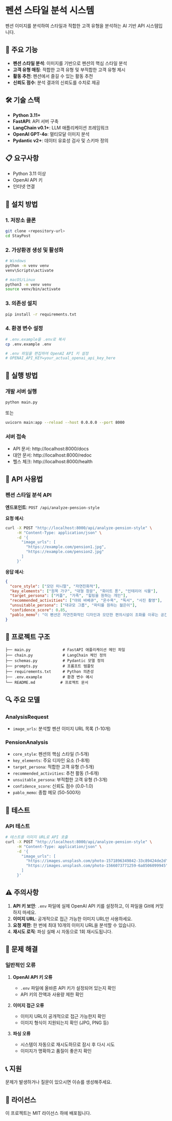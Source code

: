 # 펜션 스타일 분석 시스템

펜션 이미지를 분석하여 스타일과 적합한 고객 유형을 분석하는 AI 기반 API 시스템입니다.

## 🚀 주요 기능

- **펜션 스타일 분석**: 이미지를 기반으로 펜션의 핵심 스타일 분석
- **고객 유형 매칭**: 적합한 고객 유형 및 부적합한 고객 유형 제시
- **활동 추천**: 펜션에서 즐길 수 있는 활동 추천
- **신뢰도 점수**: 분석 결과의 신뢰도를 수치로 제공

## 🛠 기술 스택

- **Python 3.11+**
- **FastAPI**: API 서버 구축
- **LangChain v0.1+**: LLM 애플리케이션 프레임워크
- **OpenAI GPT-4o**: 멀티모달 이미지 분석
- **Pydantic v2+**: 데이터 유효성 검사 및 스키마 정의

## 📋 요구사항

- Python 3.11 이상
- OpenAI API 키
- 인터넷 연결

## 🔧 설치 방법

### 1. 저장소 클론
```bash
git clone <repository-url>
cd StayPost
```

### 2. 가상환경 생성 및 활성화
```bash
# Windows
python -m venv venv
venv\Scripts\activate

# macOS/Linux
python3 -m venv venv
source venv/bin/activate
```

### 3. 의존성 설치
```bash
pip install -r requirements.txt
```

### 4. 환경 변수 설정
```bash
# .env.example을 .env로 복사
cp .env.example .env

# .env 파일을 편집하여 OpenAI API 키 설정
# OPENAI_API_KEY=your_actual_openai_api_key_here
```

## 🚀 실행 방법

### 개발 서버 실행
```bash
python main.py
```

또는

```bash
uvicorn main:app --reload --host 0.0.0.0 --port 8000
```

### 서버 접속
- API 문서: http://localhost:8000/docs
- 대안 문서: http://localhost:8000/redoc
- 헬스 체크: http://localhost:8000/health

## 📡 API 사용법

### 펜션 스타일 분석 API

**엔드포인트**: `POST /api/analyze-pension-style`

**요청 예시**:
```bash
curl -X POST "http://localhost:8000/api/analyze-pension-style" \
     -H "Content-Type: application/json" \
     -d '{
       "image_urls": [
         "https://example.com/pension1.jpg",
         "https://example.com/pension2.jpg"
       ]
     }'
```

**응답 예시**:
```json
{
  "core_style": ["모던 미니멀", "자연친화적"],
  "key_elements": ["원목 가구", "대형 창문", "화이트 톤", "인테리어 식물"],
  "target_persona": ["커플", "가족", "힐링을 원하는 개인"],
  "recommended_activities": ["야외 바베큐", "온수욕", "독서", "사진 촬영"],
  "unsuitable_persona": ["대규모 그룹", "파티를 원하는 젊은이"],
  "confidence_score": 0.85,
  "pablo_memo": "이 펜션은 자연친화적인 디자인과 모던한 편의시설이 조화를 이루는 공간입니다..."
}
```

## 📁 프로젝트 구조

```
├── main.py              # FastAPI 애플리케이션 메인 파일
├── chain.py             # LangChain 체인 정의
├── schemas.py           # Pydantic 모델 정의
├── prompts.py           # 프롬프트 템플릿
├── requirements.txt     # Python 의존성
├── .env.example         # 환경 변수 예시
└── README.md           # 프로젝트 문서
```

## 🔍 주요 모델

### AnalysisRequest
- `image_urls`: 분석할 펜션 이미지 URL 목록 (1-10개)

### PensionAnalysis
- `core_style`: 펜션의 핵심 스타일 (1-5개)
- `key_elements`: 주요 디자인 요소 (1-8개)
- `target_persona`: 적합한 고객 유형 (1-5개)
- `recommended_activities`: 추천 활동 (1-6개)
- `unsuitable_persona`: 부적합한 고객 유형 (1-3개)
- `confidence_score`: 신뢰도 점수 (0.0-1.0)
- `pablo_memo`: 종합 메모 (50-500자)

## 🧪 테스트

### API 테스트
```bash
# 테스트용 이미지 URL로 API 호출
curl -X POST "http://localhost:8000/api/analyze-pension-style" \
     -H "Content-Type: application/json" \
     -d '{
       "image_urls": [
         "https://images.unsplash.com/photo-1571896349842-33c89424de2d",
         "https://images.unsplash.com/photo-1566073771259-6a8506099945"
       ]
     }'
```

## ⚠️ 주의사항

1. **API 키 보안**: `.env` 파일에 실제 OpenAI API 키를 설정하고, 이 파일을 Git에 커밋하지 마세요.
2. **이미지 URL**: 공개적으로 접근 가능한 이미지 URL만 사용하세요.
3. **요청 제한**: 한 번에 최대 10개의 이미지 URL을 분석할 수 있습니다.
4. **재시도 로직**: 파싱 실패 시 자동으로 1회 재시도됩니다.

## 🐛 문제 해결

### 일반적인 오류

1. **OpenAI API 키 오류**
   - `.env` 파일에 올바른 API 키가 설정되어 있는지 확인
   - API 키의 잔액과 사용량 제한 확인

2. **이미지 접근 오류**
   - 이미지 URL이 공개적으로 접근 가능한지 확인
   - 이미지 형식이 지원되는지 확인 (JPG, PNG 등)

3. **파싱 오류**
   - 시스템이 자동으로 재시도하므로 잠시 후 다시 시도
   - 이미지가 명확하고 품질이 좋은지 확인

## 📞 지원

문제가 발생하거나 질문이 있으시면 이슈를 생성해주세요.

## 📄 라이선스

이 프로젝트는 MIT 라이선스 하에 배포됩니다.
